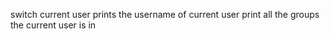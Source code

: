switch current user
prints the username of current user
print all the groups the current user is in

